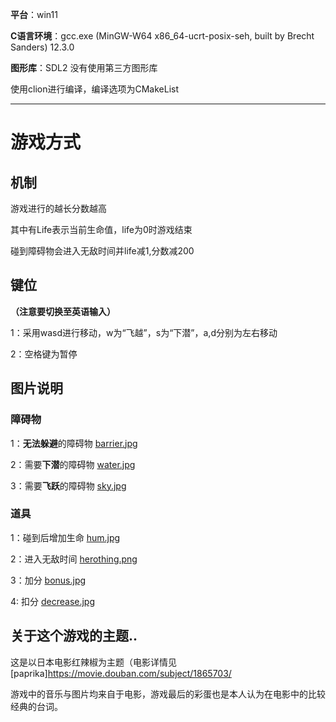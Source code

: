 **平台**：win11

**C语言环境**：gcc.exe (MinGW-W64 x86_64-ucrt-posix-seh, built by Brecht Sanders) 12.3.0

**图形库**：SDL2  没有使用第三方图形库

使用clion进行编译，编译选项为CMakeList

---
# 游戏方式
## 机制
游戏进行的越长分数越高

其中有Life表示当前生命值，life为0时游戏结束

碰到障碍物会进入无敌时间并life减1,分数减200

## 键位
**（注意要切换至英语输入）**

1：采用wasd进行移动，w为“飞越”，s为“下潜”，a,d分别为左右移动

2：空格键为暂停

## 图片说明
### 障碍物
1：**无法躲避**的障碍物
[barrier.jpg](image%2Fbarrier.jpg)

2：需要**下潜**的障碍物
[water.jpg](image%2Fwater.jpg)

3：需要**飞跃**的障碍物
[sky.jpg](image%2Fsky.jpg)
### 道具
1：碰到后增加生命
[hum.jpg](image%2Fhum.jpg)

2：进入无敌时间
[herothing.png](image%2Fherothing.png)

3：加分
[bonus.jpg](image%2Fbonus.jpg)

4: 扣分
[decrease.jpg](image%2Fdecrease.jpg)

## 关于这个游戏的主题..
这是以日本电影红辣椒为主题（电影详情见[paprika]https://movie.douban.com/subject/1865703/

游戏中的音乐与图片均来自于电影，游戏最后的彩蛋也是本人认为在电影中的比较经典的台词。


